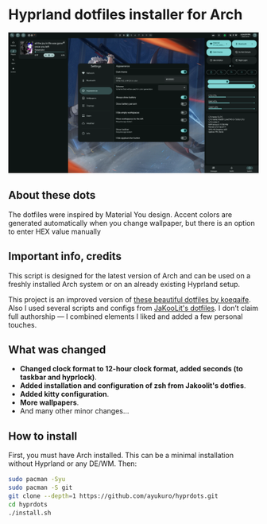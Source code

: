 # Hyprland dotfiles installer for Arch

[![Screenshot](screenshots/screen.png "Screenshot")](screenshots/screen.png)

## About these dots
The dotfiles were inspired by Material You design. Accent colors are generated automatically when you change wallpaper, but there is an option to enter HEX value manually

## Important info, credits

This script is designed for the latest version of Arch and can be used on a freshly installed Arch system or on an already existing Hyprland setup.

This project is an improved version of [these beautiful dotfiles by koeqaife](https://github.com/koeqaife/hyprland-material-you). Also I used several scripts and configs from [JaKooLit's dotfiles](https://github.com/JaKooLit/Arch-Hyprland). 
I don’t claim full authorship — I combined elements I liked and added a few personal touches.

## What was changed

- **Changed clock format to 12-hour clock format, added seconds (to taskbar and hyprlock)**.
- **Added installation and configuration of zsh from Jakoolit's dotfies**.
- **Added kitty configuration**.
- **More wallpapers**.
- And many other minor changes...

## How to install

First, you must have Arch installed. This can be a minimal installation without Hyprland or any DE/WM. Then:
   ```bash
   sudo pacman -Syu
   sudo pacman -S git
   git clone --depth=1 https://github.com/ayukuro/hyprdots.git
   cd hyprdots
   ./install.sh
